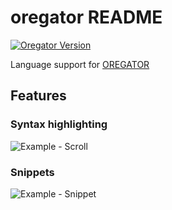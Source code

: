 # oregator README
[![Oregator Version](https://img.shields.io/badge/Oregator-V3.01.008-blue.svg)](https://www.casymir.ch/index.php/de/download/category/15-oregator-reportgenerator?download=28:oregator-handbuch)

Language support for [OREGATOR](https://www.opag.ch/index.php/8-produkte/software/20-oregator-reportgenerator-fuer-sql-datenbanken)

## Features

### Syntax highlighting
![Example - Scroll](https://i.imgur.com/9GNLxkD.gif)

### Snippets
![Example - Snippet](https://i.imgur.com/6srmWSk.gif)